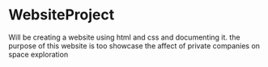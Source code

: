 # WebsiteProject
Will be creating a website using html and css and documenting it.
the purpose of this website is too showcase the affect of private companies on space exploration 
